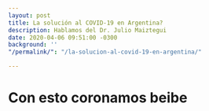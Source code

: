 ```yaml
---
layout: post
title: La solución al COVID-19 en Argentina?
description: Hablamos del Dr. Julio Maiztegui
date: 2020-04-06 09:51:00 -0300
background: ''
"/permalink/": "/la-solucion-al-covid-19-en-argentina/"

---
```

# Con esto coronamos beibe